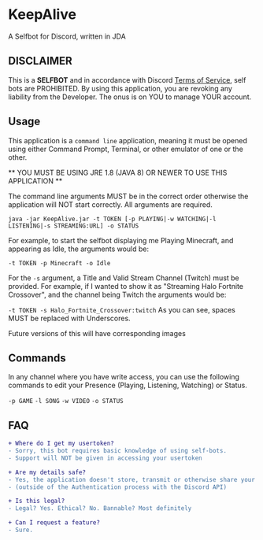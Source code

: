 # KeepAlive
A Selfbot for Discord, written in JDA

## DISCLAIMER
This is a **SELFBOT** and in accordance with Discord [Terms of Service](https://support.discordapp.com/hc/en-us/articles/115002192352-Automated-user-accounts-self-bots-), self bots are PROHIBITED. By using this application, you are revoking any liability from the Developer. The onus is on YOU to manage YOUR account.


## Usage

This application is a `command line` application, meaning it must be opened using either Command Prompt, Terminal, or other emulator of one or the other.

** YOU MUST BE USING JRE 1.8 (JAVA 8) OR NEWER TO USE THIS APPLICATION **

The command line arguments MUST be in the correct order otherwise the application will NOT start correctly. All arguments are required.

`java -jar KeepAlive.jar -t TOKEN [-p PLAYING|-w WATCHING|-l LISTENING|-s STREAMING:URL] -o STATUS`

For example, to start the selfbot displaying me Playing Minecraft, and appearing as Idle, the arguments would be:

`-t TOKEN -p Minecraft -o Idle`

For the `-s` argument, a Title and Valid Stream Channel (Twitch) must be provided. For example, if I wanted to show it as "Streaming Halo Fortnite Crossover", and the channel being Twitch the arguments would be:

`-t TOKEN -s Halo_Fortnite_Crossover:twitch`
As you can see, spaces MUST be replaced with Underscores.

Future versions of this will have corresponding images

## Commands

In any channel where you have write access, you can use the following commands to edit your Presence (Playing, Listening, Watching) or Status.

`-p GAME`
`-l SONG`
`-w VIDEO`
`-o STATUS`

## FAQ

```diff
+ Where do I get my usertoken?
- Sorry, this bot requires basic knowledge of using self-bots. 
- Support will NOT be given in accessing your usertoken

+ Are my details safe?
- Yes, the application doesn't store, transmit or otherwise share your data 
- (outside of the Authentication process with the Discord API)

+ Is this legal?
- Legal? Yes. Ethical? No. Bannable? Most definitely

+ Can I request a feature?
- Sure.

```
